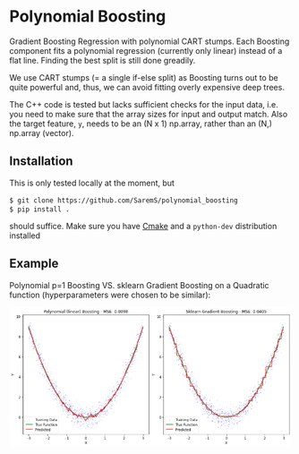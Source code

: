 # Polynomial Boosting

Gradient Boosting Regression with polynomial CART stumps. 
Each Boosting component fits a polynomial regression (currently only linear) instead of a flat line.
Finding the best split is still done greadily. 

We use CART stumps (= a single if-else split) as Boosting turns out to be quite powerful and, thus, we can avoid fitting overly expensive deep trees.

The C++ code is tested but lacks sufficient checks for the input data, i.e. you need to make sure that the array sizes for input and output match.
Also the target feature, `y`, needs to be an (N x 1) np.array, rather than an (N,) np.array (vector).

## Installation
This is only tested locally at the moment, but 

```
$ git clone https://github.com/SaremS/polynomial_boosting
$ pip install .
```

should suffice. Make sure you have [Cmake](https://cmake.org/) and a `python-dev` distribution installed

## Example
Polynomial p=1 Boosting VS. sklearn Gradient Boosting on a Quadratic function (hyperparameters were chosen to be similar):

![plot](./img/square_fit_plot.png)
